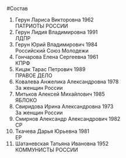 #Состав
1. Герун Лариса Викторовна 1962   
    ПАТРИОТЫ РОССИИ
2. Герун Лидия Владимировна 1991   
    ЛДПР
3. Герун Юрий Владимирович 1984   
    Российский Союз Молодежи
4. Гончарова Елена Сергеевна 1961   
    КПРФ
5. Кицак Тарас Петрович 1989   
    ПРАВОЕ ДЕЛО
6. Ковалева Анжелика Александровна 1978   
    За женщин России
7. Митьков Алексей Михайлович 1985   
    ЯБЛОКО
8. Свиридова Ирина Александровна 1973   
    За женщин России
9. Смирнов Александр Александрович 1982   
    СР
10. Ткачева Дарья Юрьевна 1981   
    ЕР
11. Шатаневская Татьяна Ивановна 1952   
    КОММУНИСТЫ РОССИИ
